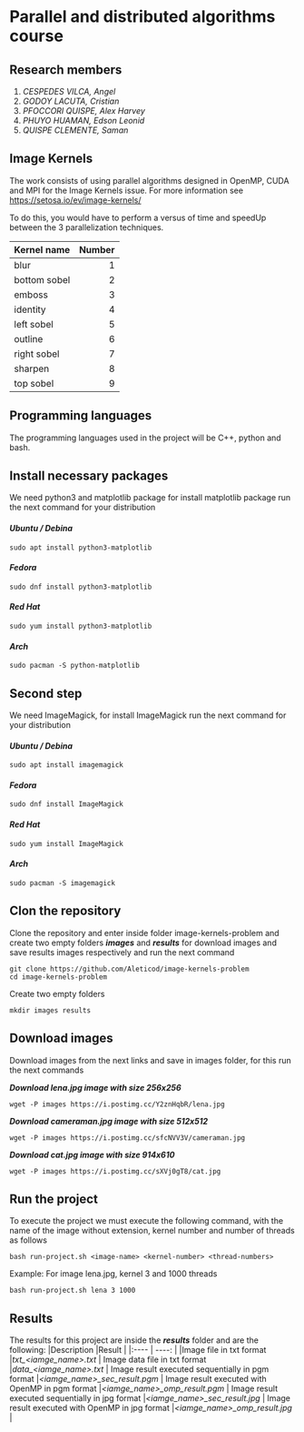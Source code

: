 # **Parallel and distributed algorithms course**
## **Research members**
1. *CESPEDES VILCA, Angel*
2. *GODOY LACUTA, Cristian*
3. *PFOCCORI QUISPE, Alex Harvey*
4. *PHUYO HUAMAN, Edson Leonid*
5. *QUISPE CLEMENTE, Saman*
## **Image Kernels**
The work consists of using parallel algorithms designed in OpenMP, CUDA and MPI for the Image Kernels issue. For more information see https://setosa.io/ev/image-kernels/

To do this, you would have to perform a versus of time and speedUp between the
3 parallelization techniques.

| Kernel name   | Number        |
| :----         |    ---:       |
| blur          | 1             |
| bottom sobel  | 2             |
| emboss        | 3             |
| identity      | 4             |
| left sobel    | 5             |
| outline       | 6             |
| right sobel   | 7             |
| sharpen       | 8             |
| top sobel     | 9             |

## **Programming languages**
The programming languages used in the project will be C++, python and bash.

## **Install necessary packages**
We need python3 and matplotlib package for install matplotlib package run the next command for your distribution

#### *Ubuntu / Debina*
    sudo apt install python3-matplotlib
#### *Fedora*
    sudo dnf install python3-matplotlib
#### *Red Hat*
    sudo yum install python3-matplotlib
#### *Arch*
    sudo pacman -S python-matplotlib

## Second step
We need ImageMagick, for install ImageMagick run the next command for your distribution
#### *Ubuntu / Debina*
    sudo apt install imagemagick
#### *Fedora*
    sudo dnf install ImageMagick
#### *Red Hat*
    sudo yum install ImageMagick
#### *Arch*
    sudo pacman -S imagemagick

## **Clon the repository**
Clone the repository and enter inside folder image-kernels-problem and create two empty folders ***images*** and ***results*** for download images and save results images respectively and run the next command

    git clone https://github.com/Aleticod/image-kernels-problem
    cd image-kernels-problem
Create two empty folders

    mkdir images results
## **Download images**
Download images from the next links and save in images folder, for this run the next commands

***Download lena.jpg image with size 256x256***

    wget -P images https://i.postimg.cc/Y2znHqbR/lena.jpg

***Download cameraman.jpg image with size 512x512***

    wget -P images https://i.postimg.cc/sfcNVV3V/cameraman.jpg

***Download cat.jpg image with size 914x610***

    wget -P images https://i.postimg.cc/sXVj0gT8/cat.jpg

## **Run the project**
To execute the project we must execute the following command, with the name of the image without extension, kernel number and number of threads as follows

    bash run-project.sh <image-name> <kernel-number> <thread-numbers>

Example: For image lena.jpg, kernel 3 and 1000 threads

    bash run-project.sh lena 3 1000

## **Results**
The results for this project are inside the ***results*** folder and are the following:
|Description                    |Result                |
|:----                          | ----:                 |
|Image file in txt format       |*txt_<iamge_name>.txt*                  |
Image data file in txt format   |*data_<iamge_name>.txt*                  |
Image result executed sequentially in pgm format        |*<iamge_name>_sec_result.pgm*      |
Image result executed with OpenMP in pgm format        |*<iamge_name>_omp_result.pgm*       |
Image result executed sequentially in jpg format        |*<iamge_name>_sec_result.jpg*       |
Image result executed with OpenMP in jpg format        |*<iamge_name>_omp_result.jpg*       |
